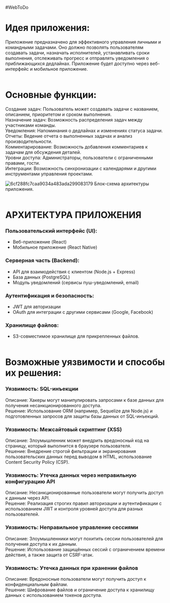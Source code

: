 #WebToDo
# Идея приложения:<br/>
Приложение предназначено для эффективного управления личными и командными задачами. Оно должно позволять пользователям 
создавать задачи, назначать исполнителей, устанавливать сроки выполнения, отслеживать прогресс и отправлять 
уведомления о приближающихся дедлайнах. Приложение будет доступно через веб-интерфейс и мобильное приложение.<br/><br/>

# Основные функции:<br/>
Создание задач: Пользователь может создавать задачи с названием, описанием, приоритетом и сроком выполнения.<br/>
Назначение задач: Возможность распределения задач между участниками команды.<br/>
Уведомления: Напоминания о дедлайнах и изменениях статуса задачи.<br/>
Отчеты: Ведение отчета о выполненных задачах и анализ производительности.<br/>
Комментарирование: Возможность добавления комментариев к задачам для обсуждения деталей.<br/>
Уровни доступа: Администраторы, пользователи с ограниченными правами, гости.<br/>
Интеграции: Возможность синхронизации с календарями и другими инструментами управления проектами.<br/>


![6cf288fc7caa9034a483ada299083179](https://github.com/user-attachments/assets/5057c90d-a5e6-4ac0-9bcc-cd07d45a4150)
Блок-схема архитектуры приложения.<br/><br/>

# АРХИТЕКТУРА ПРИЛОЖЕНИЯ<br/>

### Пользовательский интерфейс (UI):<br/>
+ Веб-приложение (React)<br/>
+ Мобильное приложение (React Native)<br/>
### Серверная часть (Backend):<br/>
+ API для взаимодействия с клиентом (Node.js + Express)<br/>
+ База данных (PostgreSQL)<br/>
+ Модуль уведомлений (сервисы пуш-уведомлений, email)<br/>
### Аутентификация и безопасность:<br/>
+ JWT для авторизации<br/>
+ OAuth для интеграции с другими сервисами (Google, Facebook)<br/>
### Хранилище файлов:<br/>
+ S3-совместимое хранилище для прикрепленных файлов.<br/><br/>


# Возможные уязвимости и способы их решения:<br/>

### Уязвимость: SQL-инъекции<br/>
Описание: Хакеры могут манипулировать запросами к базе данных для получения несанкционированного доступа.<br/>
Решение: Использование ORM (например, Sequelize для Node.js) и подготовленных запросов для защиты базы данных от SQL-инъекций.<br/>

### Уязвимость: Межсайтовый скриптинг (XSS)<br/>
Описание: Злоумышленник может внедрить вредоносный код на страницу, который выполнится в браузере пользователя.<br/>
Решение: Внедрение строгой фильтрации и экранирования пользовательских данных перед выводом в HTML, использование Content Security Policy (CSP).<br/>

### Уязвимость: Утечка данных через неправильную конфигурацию API<br/>
Описание: Несанкционированные пользователи могут получить доступ к данным через API.<br/>
Решение: Реализация строгих правил авторизации и аутентификации с использованием JWT и контроля уровней доступа для разных пользователей.<br/>

### Уязвимость: Неправильное управление сессиями<br/>
Описание: Злоумышленники могут похитить сессии пользователей для получения доступа к их данным.<br/>
Решение: Использование защищённых сессий с ограничением времени действия, а также защита от CSRF-атак. <br/>

### Уязвимость: Утечка данных при хранении файлов<br/>
Описание: Вредоносные пользователи могут получить доступ к конфиденциальным файлам.<br/>
Решение: Шифрование файлов и ограничение доступа к хранилищу данных с использованием токенов доступа.<br/>

